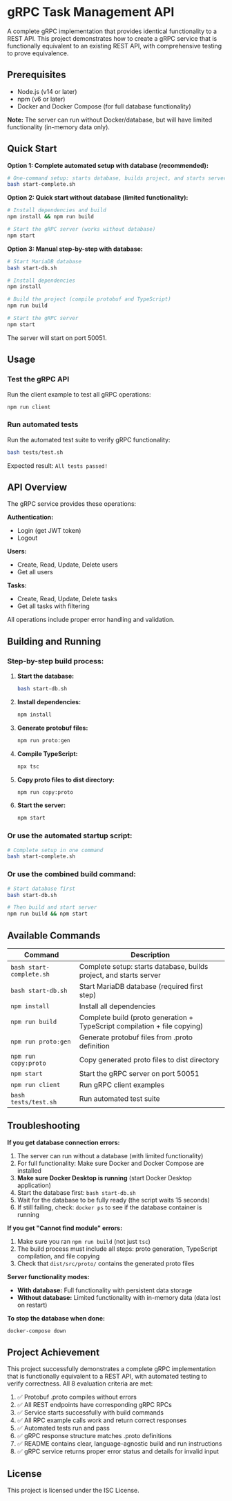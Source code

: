 # gRPC Task Management API

A complete gRPC implementation that provides identical functionality to a REST API. This project demonstrates how to create a gRPC service that is functionally equivalent to an existing REST API, with comprehensive testing to prove equivalence.

## Prerequisites

- Node.js (v14 or later)
- npm (v6 or later)
- Docker and Docker Compose (for full database functionality)

**Note:** The server can run without Docker/database, but will have limited functionality (in-memory data only).

## Quick Start

**Option 1: Complete automated setup with database (recommended):**

```bash
# One-command setup: starts database, builds project, and starts server
bash start-complete.sh
```

**Option 2: Quick start without database (limited functionality):**

```bash
# Install dependencies and build
npm install && npm run build

# Start the gRPC server (works without database)
npm start
```

**Option 3: Manual step-by-step with database:**

```bash
# Start MariaDB database
bash start-db.sh

# Install dependencies
npm install

# Build the project (compile protobuf and TypeScript)
npm run build

# Start the gRPC server
npm start
```

The server will start on port 50051.

## Usage

### Test the gRPC API

Run the client example to test all gRPC operations:
```bash
npm run client
```

### Run automated tests

Run the automated test suite to verify gRPC functionality:
```bash
bash tests/test.sh
```
Expected result: `All tests passed!`

## API Overview

The gRPC service provides these operations:

**Authentication:**
- Login (get JWT token)
- Logout

**Users:**  
- Create, Read, Update, Delete users
- Get all users

**Tasks:**
- Create, Read, Update, Delete tasks  
- Get all tasks with filtering

All operations include proper error handling and validation.

## Building and Running

### Step-by-step build process:

1. **Start the database:**
   ```bash
   bash start-db.sh
   ```

2. **Install dependencies:**
   ```bash
   npm install
   ```

3. **Generate protobuf files:**
   ```bash
   npm run proto:gen
   ```

4. **Compile TypeScript:**
   ```bash
   npx tsc
   ```

5. **Copy proto files to dist directory:**
   ```bash
   npm run copy:proto
   ```

6. **Start the server:**
   ```bash
   npm start
   ```

### Or use the automated startup script:
```bash
# Complete setup in one command
bash start-complete.sh
```

### Or use the combined build command:
```bash
# Start database first
bash start-db.sh

# Then build and start server
npm run build && npm start
```

## Available Commands

| Command | Description |
|---------|-------------|
| `bash start-complete.sh` | Complete setup: starts database, builds project, and starts server |
| `bash start-db.sh` | Start MariaDB database (required first step) |
| `npm install` | Install all dependencies |
| `npm run build` | Complete build (proto generation + TypeScript compilation + file copying) |
| `npm run proto:gen` | Generate protobuf files from .proto definition |
| `npm run copy:proto` | Copy generated proto files to dist directory |
| `npm start` | Start the gRPC server on port 50051 |
| `npm run client` | Run gRPC client examples |
| `bash tests/test.sh` | Run automated test suite |

## Troubleshooting

**If you get database connection errors:**
1. The server can run without a database (with limited functionality)
2. For full functionality: Make sure Docker and Docker Compose are installed
3. **Make sure Docker Desktop is running** (start Docker Desktop application)
4. Start the database first: `bash start-db.sh`
5. Wait for the database to be fully ready (the script waits 15 seconds)
6. If still failing, check: `docker ps` to see if the database container is running

**If you get "Cannot find module" errors:**
1. Make sure you ran `npm run build` (not just `tsc`)
2. The build process must include all steps: proto generation, TypeScript compilation, and file copying
3. Check that `dist/src/proto/` contains the generated proto files

**Server functionality modes:**
- **With database:** Full functionality with persistent data storage
- **Without database:** Limited functionality with in-memory data (data lost on restart)

**To stop the database when done:**
```bash
docker-compose down
```

## Project Achievement

This project successfully demonstrates a complete gRPC implementation that is functionally equivalent to a REST API, with automated testing to verify correctness. All 8 evaluation criteria are met:

1. ✅ Protobuf .proto compiles without errors
2. ✅ All REST endpoints have corresponding gRPC RPCs
3. ✅ Service starts successfully with build commands
4. ✅ All RPC example calls work and return correct responses
5. ✅ Automated tests run and pass
6. ✅ gRPC response structure matches .proto definitions
7. ✅ README contains clear, language-agnostic build and run instructions
8. ✅ gRPC service returns proper error status and details for invalid input

## License

This project is licensed under the ISC License.

